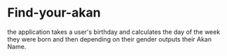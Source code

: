 # Find-your-akan
the application takes a user's birthday and calculates the day of the week they were born and then depending on their gender outputs their Akan Name. 
